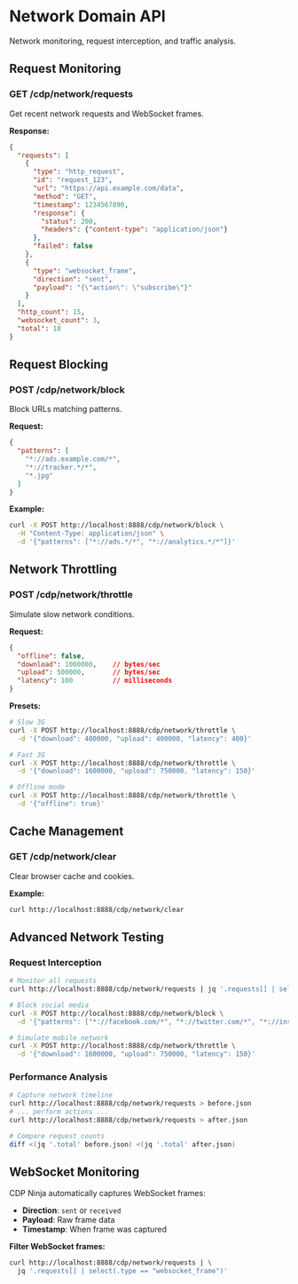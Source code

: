 # Network Domain API

Network monitoring, request interception, and traffic analysis.

## Request Monitoring

### GET /cdp/network/requests
Get recent network requests and WebSocket frames.

**Response:**
```json
{
  "requests": [
    {
      "type": "http_request",
      "id": "request_123",
      "url": "https://api.example.com/data",
      "method": "GET",
      "timestamp": 1234567890,
      "response": {
        "status": 200,
        "headers": {"content-type": "application/json"}
      },
      "failed": false
    },
    {
      "type": "websocket_frame",
      "direction": "sent",
      "payload": "{\"action\": \"subscribe\"}"
    }
  ],
  "http_count": 15,
  "websocket_count": 3,
  "total": 18
}
```

## Request Blocking

### POST /cdp/network/block
Block URLs matching patterns.

**Request:**
```json
{
  "patterns": [
    "*://ads.example.com/*",
    "*://tracker.*/*",
    "*.jpg"
  ]
}
```

**Example:**
```bash
curl -X POST http://localhost:8888/cdp/network/block \
  -H "Content-Type: application/json" \
  -d '{"patterns": ["*://ads.*/*", "*://analytics.*/*"]}'
```

## Network Throttling

### POST /cdp/network/throttle
Simulate slow network conditions.

**Request:**
```json
{
  "offline": false,
  "download": 1000000,    // bytes/sec
  "upload": 500000,       // bytes/sec
  "latency": 100          // milliseconds
}
```

**Presets:**
```bash
# Slow 3G
curl -X POST http://localhost:8888/cdp/network/throttle \
  -d '{"download": 400000, "upload": 400000, "latency": 400}'

# Fast 3G
curl -X POST http://localhost:8888/cdp/network/throttle \
  -d '{"download": 1600000, "upload": 750000, "latency": 150}'

# Offline mode
curl -X POST http://localhost:8888/cdp/network/throttle \
  -d '{"offline": true}'
```

## Cache Management

### GET /cdp/network/clear
Clear browser cache and cookies.

**Example:**
```bash
curl http://localhost:8888/cdp/network/clear
```

## Advanced Network Testing

### Request Interception
```bash
# Monitor all requests
curl http://localhost:8888/cdp/network/requests | jq '.requests[] | select(.failed == true)'

# Block social media
curl -X POST http://localhost:8888/cdp/network/block \
  -d '{"patterns": ["*://facebook.com/*", "*://twitter.com/*", "*://instagram.com/*"]}'

# Simulate mobile network
curl -X POST http://localhost:8888/cdp/network/throttle \
  -d '{"download": 1600000, "upload": 750000, "latency": 150}'
```

### Performance Analysis
```bash
# Capture network timeline
curl http://localhost:8888/cdp/network/requests > before.json
# ... perform actions ...
curl http://localhost:8888/cdp/network/requests > after.json

# Compare request counts
diff <(jq '.total' before.json) <(jq '.total' after.json)
```

## WebSocket Monitoring

CDP Ninja automatically captures WebSocket frames:
- **Direction**: `sent` or `received`
- **Payload**: Raw frame data
- **Timestamp**: When frame was captured

**Filter WebSocket frames:**
```bash
curl http://localhost:8888/cdp/network/requests | \
  jq '.requests[] | select(.type == "websocket_frame")'
```